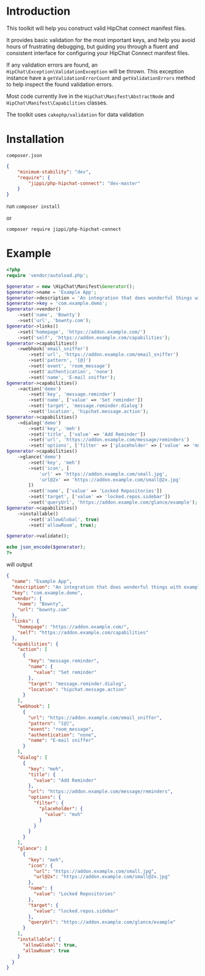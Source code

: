 # Introduction

This toolkit will help you construct valid HipChat connect manifest files.

It provides basic validation for the most important keys, and help you avoid hours of
frustrating debugging, but guiding you through a fluent and consistent interface for
configuring your HipChat Connect manifest files.

If any validation errors are found, an `HipChat\Exception\ValidationException` will be thrown.
This exception instance have a `getValidationErrorCount` and `getValidationErrors` method to help
inspect the found validation errors.

Most code currently live in the `HipChat\Manifest\AbstractNode` and `HipChat\Manifest\Capabilities` classes.

The toolkit uses `cakephp/validation` for data validation

# Installation

`composer.json`

```json
{
    "minimum-stability": "dev",
    "require": {
        "jippi/php-hipchat-connect": "dev-master"
    }
}
```

run `composer install`

or

```
composer require jippi/php-hipchat-connect
```

# Example

```php
<?php
require 'vendor/autoload.php';

$generator = new \HipChat\Manifest\Generator();
$generator->name = 'Example App';
$generator->description = 'An integration that does wonderful things with examples';
$generator->key = 'com.example.demo';
$generator->vendor()
    ->set('name', 'Bownty')
    ->set('url', 'bownty.com');
$generator->links()
    ->set('homepage', 'https://addon.example.com/')
    ->set('self', 'https://addon.example.com/capabilities');
$generator->capabilities()
    ->webhook('email_sniffer')
        ->set('url', 'https://addon.example.com/email_sniffer')
        ->set('pattern', '[@]')
        ->set('event', 'room_message')
        ->set('authentication', 'none')
        ->set('name', 'E-mail sniffer');
$generator->capabilities()
    ->action('demo')
        ->set('key', 'message.reminder')
        ->set('name', ['value' => 'Set reminder'])
        ->set('target', 'message.reminder.dialog')
        ->set('location', 'hipchat.message.action');
$generator->capabilities()
    ->dialog('demo')
        ->set('key', 'meh')
        ->set('title', ['value' => 'Add Reminder'])
        ->set('url', 'https://addon.example.com/message/reminders')
        ->set('options', ['filter' => ['placeholder' => ['value' => 'muh']]]);
$generator->capabilities()
    ->glance('demo')
        ->set('key', 'meh')
        ->set('icon', [
            'url' => 'https://addon.example.com/small.jpg',
            'url@2x' => 'https://addon.example.com/small@2x.jpg'
        ])
        ->set('name', ['value' => 'Locked Repositories'])
        ->set('target', ['value' => 'locked.repos.sidebar'])
        ->set('queryUrl', 'https://addon.example.com/glance/example');
$generator->capabilities()
    ->installable()
        ->set('allowGlobal', true)
        ->set('allowRoom', true);

$generator->validate();

echo json_encode($generator);
?>
```

will output

```json
{
  "name": "Example App",
  "description": "An integration that does wonderful things with examples",
  "key": "com.example.demo",
  "vendor": {
    "name": "Bownty",
    "url": "bownty.com"
  },
  "links": {
    "homepage": "https://addon.example.com/",
    "self": "https://addon.example.com/capabilities"
  },
  "capabilities": {
    "action": [
      {
        "key": "message.reminder",
        "name": {
          "value": "Set reminder"
        },
        "target": "message.reminder.dialog",
        "location": "hipchat.message.action"
      }
    ],
    "webhook": [
      {
        "url": "https://addon.example.com/email_sniffer",
        "pattern": "[@]",
        "event": "room_message",
        "authentication": "none",
        "name": "E-mail sniffer"
      }
    ],
    "dialog": [
      {
        "key": "meh",
        "title": {
          "value": "Add Reminder"
        },
        "url": "https://addon.example.com/message/reminders",
        "options": {
          "filter": {
            "placeholder": {
              "value": "muh"
            }
          }
        }
      }
    ],
    "glance": [
      {
        "key": "meh",
        "icon": {
          "url": "https://addon.example.com/small.jpg",
          "url@2x": "https://addon.example.com/small@2x.jpg"
        },
        "name": {
          "value": "Locked Repositories"
        },
        "target": {
          "value": "locked.repos.sidebar"
        },
        "queryUrl": "https://addon.example.com/glance/example"
      }
    ],
    "installable": {
      "allowGlobal": true,
      "allowRoom": true
    }
  }
}
```
